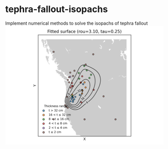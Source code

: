 # tephra-fallout-isopachs
Implement numerical methods to solve the isopachs of tephra fallout
![alt text](https://github.com/siyulai21/tephra-fallout-isopachs/blob/main/examples/Isopachs/Mazama_tephra.png)
